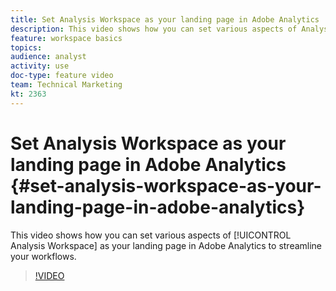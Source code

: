 ```yaml
---
title: Set Analysis Workspace as your landing page in Adobe Analytics
description: This video shows how you can set various aspects of Analysis Workspace as your landing page in Adobe Analytics to streamline your workflows.
feature: workspace basics
topics: 
audience: analyst
activity: use
doc-type: feature video
team: Technical Marketing
kt: 2363
---
```


# Set Analysis Workspace as your landing page in Adobe Analytics {#set-analysis-workspace-as-your-landing-page-in-adobe-analytics}

This video shows how you can set various aspects of [!UICONTROL Analysis Workspace] as your landing page in Adobe Analytics to streamline your workflows.

>[!VIDEO](https://video.tv.adobe.com/v/25459/?quality=12)

